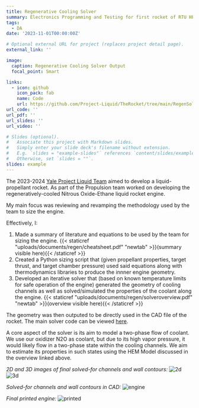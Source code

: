 ```yaml
---
title: Regenerative Cooling Solver
summary: Electronics Programming and Testing for first rocket of RTU HPR.
tags:
  - DA
date: '2023-11-01T00:00:00Z'

# Optional external URL for project (replaces project detail page).
external_link: ''

image:
  caption: Regenerative Cooling Solver Output
  focal_point: Smart

links:
  - icon: github
    icon_pack: fab
    name: Code
    url: https://github.com/Project-Liquid/TheRocket/tree/main/RegenSolver
url_code: ''
url_pdf: ''
url_slides: ''
url_video: ''

# Slides (optional).
#   Associate this project with Markdown slides.
#   Simply enter your slide deck's filename without extension.
#   E.g. `slides = "example-slides"` references `content/slides/example-slides.md`.
#   Otherwise, set `slides = ""`.
slides: example
---
```


The 2023-2024 [Yale Project Liquid Team](https://yaleaerospace.org/main/project-liquid) aimed to develop a liquid-propellant rocket. As part of the Propulsion team worked on developing the regeneratively-cooled Nitrous Oxide-Ethane liquid rocket engine. 

My main focus was reviewing and revamping the methodology used by the team to size the engine.

Effectively, I:
1) Made a summary of literature and equations to be used by the team for sizing the engine. {{< staticref "uploads/documents/regen/cheatsheet.pdf" "newtab" >}}(summary visible here){{< /staticref >}}
2) Created a Python sizing script that (given propellant properties, target thrust, and target chamber pressure) used said equations along with thermodynamics libraries to produce the innner engine geometry.
3) Developed an iterative solver that (based on known temperature limits for safe operation of the engine) generated the geometry of cooling channels as well as solved/simulated the properties of the coolant along the engine. {{< staticref "uploads/documents/regen/solveroverview.pdf" "newtab" >}}(overview visible here){{< /staticref >}}

The geometry was then outputed to be directly used in the CAD file of the rocket. The main solver code can be viewed [here](https://github.com/Project-Liquid/TheRocket/blob/main/RegenSolver/hemsolver.ipynb).

A core aspect of the solver is its aim to model a two-phase flow of coolant. We use our oxidizer N2O as coolant, but due to its high vapor pressure, it would likely flow in a two-phase state within the cooling channels. We aim to estimate its properties in such states using the HEM Model discussed in the overview linked above.

*2D and 3D images of final solved-for channels and wall contours:*
![2d](/uploads/images/regen/channel2d.png)
![3d](/uploads/images/regen/channel3d.png)

*Solved-for channels and wall contours in CAD:*
![engine](/uploads/images/regen/engine.png)

*Final printed engine:*
![printed](/uploads/images/regen/printed.webp)


